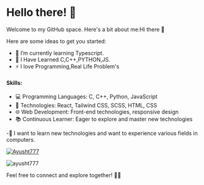 # Hello there! 👋

Welcome to my GitHub space. Here's a bit about me:Hi there 👋


Here are some ideas to get you started:
- 🌱 I’m currently learning Typescript.
- :scroll: I Have Learned C,C++,PYTHON,JS.
- ⚡ I love Programming,Real Life Problem's

#### Skills:

- 💻 Programming Languages: C, C++, Python, JavaScript
- 🚀 Technologies: React, Tailwind CSS, SCSS, HTML, CSS
- 🌐 Web Development: Front-end technologies, responsive design
- 📚 Continuous Learner: Eager to explore and master new technologies


-:page_with_curl: I want to learn new technologies and want to experience various fields in computers.

[![Ayusht777](https://github-readme-stats.vercel.app/api?username=Ayusht777\&show_icons=true\&theme=great-gatsby#gh-dark-mode-only)]()

<p><img align="center" src="https://github-readme-streak-stats.herokuapp.com/?user=ayusht777&" alt="ayusht777" /></p>

Feel free to connect and explore together! 🚀✨
